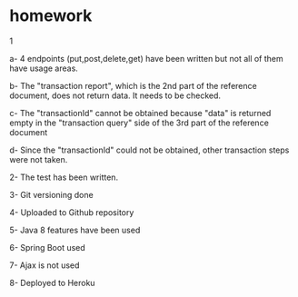 # homework
1

a- 4 endpoints (put,post,delete,get) have been written but not all of them have usage areas.

b- The "transaction report", which is the 2nd part of the reference document, does not return data. It needs to be checked.

c- The "transactionId" cannot be obtained because "data" is returned empty in the "transaction query" side of the 3rd part of the reference document

d- Since the "transactionId" could not be obtained, other transaction steps were not taken.


2- The test has been written.

3- Git versioning done

4- Uploaded to Github repository

5- Java 8 features have been used

6- Spring Boot used

7- Ajax is not used

8- Deployed to Heroku

